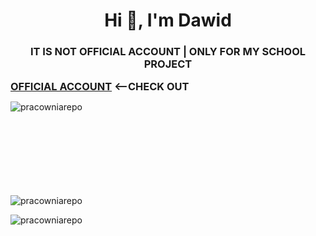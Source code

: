 <h1 align="center">Hi 👋, I'm Dawid</h1>
<h3 align="center">IT IS NOT OFFICIAL ACCOUNT <B>|</B> ONLY FOR MY SCHOOL PROJECT</h3>

<h3  style=" display: inline;"><a href="https://github.com/DarkSpine433" target="blank">OFFICIAL ACCOUNT</a> <--CHECK OUT</h3>

<p><img align="left" src="https://github-readme-stats.vercel.app/api/top-langs?username=pracowniarepo&show_icons=true&locale=en&layout=compact" alt="pracowniarepo" /></p>
<br><br><br><br><br><br><br><br>
<p><img align="center" clear="both" src="https://github-readme-streak-stats.herokuapp.com/?user=pracowniarepo&" alt="pracowniarepo" /></p>
  
<p align="left"> <img src="https://komarev.com/ghpvc/?username=pracowniarepo&label=Profile%20views&color=0e75b6&style=flat" alt="pracowniarepo" /> </p>

